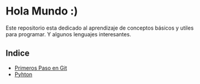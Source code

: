 # Hola Mundo :)

Este repositorio esta dedicado al aprendizaje de conceptos básicos y utiles para programar. Y algunos lenguajes interesantes.

Indice
--
* [Primeros Paso en Git](/gitHub.md)
* [Pyhton](/intro.py)
